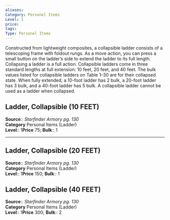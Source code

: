 ```yaml
---
aliases: 
Category: Personel Items
Level: 1
price:  
tags: 
Type: Personel Items
---
```

Constructed from lightweight composites, a collapsible ladder consists of a telescoping frame with foldout rungs. As a move action, you can press a small button on the ladder’s side to extend the ladder to its full length. Collapsing a ladder is a full action. Collapsible ladders come in three standard lengths at full extension: 10 feet, 20 feet, and 40 feet. The bulk values listed for collapsible ladders on Table 1–30 are for their collapsed state. When fully extended, a 10-foot ladder has 2 bulk, a 20-foot ladder has 3 bulk, and a 40-foot ladder has 5 bulk. A collapsible ladder cannot be used as a ladder when collapsed.  

## Ladder, Collapsible (10 FEET)

**Source**:: _Starfinder Armory pg. 130_  
**Category** Personal Items (Ladder)  
**Level**:: 1**Price** 75; **Bulk**:: 1

---

## Ladder, Collapsible (20 FEET)

**Source**:: _Starfinder Armory pg. 130_  
**Category** Personal Items (Ladder)  
**Level**:: 1**Price** 150; **Bulk**:: 1

## Ladder, Collapsible (40 FEET)

**Source**:: _Starfinder Armory pg. 130_  
**Category** Personal Items (Ladder)  
**Level**:: 1**Price** 300; **Bulk**:: 2
